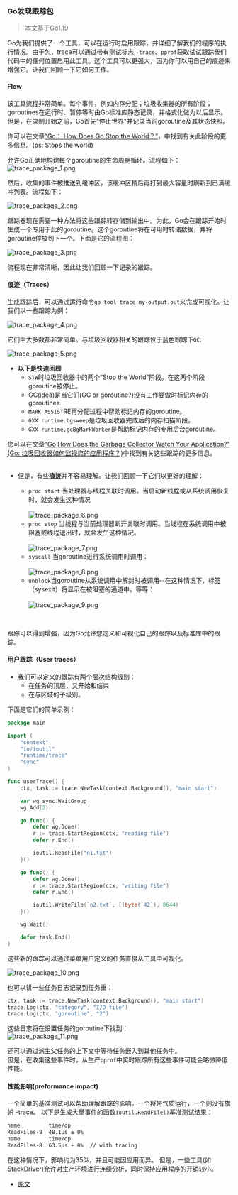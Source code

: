 ### Go发现跟踪包

> 本文基于Go1.19  

Go为我们提供了一个工具，可以在运行时启用跟踪，并详细了解我们的程序的执行情况。由于包，trace可以通过带有测试标志,`-trace`、`pprof`获取试试跟踪我们代码中的任何位置启用此工具。这个工具可以更强大，因为你可以用自己的痕迹来增强它。让我们回顾一下它如何工作。  

#### Flow

该工具流程非常简单。每个事件，例如内存分配；垃圾收集器的所有阶段；goroutines在运行时、暂停等时由Go标准库静态记录，并格式化做为以后显示。但是，在录制开始之前，Go首先“停止世界”并记录当前goroutine及其状态快照。  

你可以在文章[“Go： How Does Go Stop the World？”](https://medium.com/a-journey-with-go/go-how-does-go-stop-the-world-1ffab8bc8846)，中找到有关此阶段的更多信息。(ps: Stops the world)

允许Go正确地构建每个goroutine的生命周期循环。流程如下：  
![trace_package_1.png](../../img/trace_package_1.png)  

然后，收集的事件被推送到缓冲区，该缓冲区稍后再打到最大容量时刷新到已满缓冲列表。流程如下：  

![trace_package_2.png](../../img/trace_package_2.png)  

跟踪器现在需要一种方法将这些跟踪转存储到输出中。为此，Go会在跟踪开始时生成一个专用于此的goroutine。这个goroutine将在可用时转储数据，并将goroutine停放到下一个。下面是它的流程图：  

![trace_package_3.png](../../img/trace_package_3.png)  

流程现在非常清晰，因此让我们回顾一下记录的跟踪。  

#### 痕迹（Traces）
生成跟踪后，可以通过运行命令`go tool trace my-output.out`来完成可视化。让我们以一些跟踪为例：  

![trace_package_4.png](../../img/trace_package_4.png)  

它们中大多数都非常简单。与垃圾回收器相关的跟踪位于蓝色跟踪下`GC`:  

![trace_package_5.png](../../img/trace_package_5.png)  

- **以下是快速回顾**  
	- `STW`时垃圾回收器中的两个“Stop the World”阶段。在这两个阶段goroutine被停止。  
	- GC(idea)是当它们(GC or goroutine?)没有工作要做时标记内存的goroutines. 
	- `MARK ASSIST`RE再分配过程中帮助标记内存的goroutine。
	- `GXX runtime.bgsweep`是垃圾回收器完成后的内存扫描阶段。  
	- `GXX runtime.gcBgMarkWorker`是帮助标记内存的专用后台goroutine。  

您可以在文章["Go How Does the Garbage Collector Watch Your Application?"(Go: 垃圾回收器如何监视您的应用程序？)](https://medium.com/a-journey-with-go/go-how-does-the-garbage-collector-watch-your-application-dbef99be2c35)中找到有关这些跟踪的更多信息。  
<br>  

- 但是，有些**痕迹**并不容易理解。让我们回顾一下它们以更好的理解：  

	- `proc start` 当处理器与线程关联时调用。当启动新线程或从系统调用恢复时，就会发生这种情况  <br>  
![trace_package_6.png](../../img/trace_package_6.png)  
	- `proc stop` 当线程与当前处理器断开关联时调用。当线程在系统调用中被阻塞或线程退出时，就会发生这种情况。 <br>   
![trace_package_7.png](../../img/trace_package_7.png)  
	- `syscall` 当goroutine进行系统调用时调用：  <br>  
![trace_package_8.png](../../img/trace_package_8.png)  
	- `unblock`当goroutine从系统调用中解封时被调用--在这种情况下，标签（sysexit）将显示在被阻塞的通道中，等等：  <br>  
![trace_package_9.png](../../img/trace_package_9.png)  
<br>  

跟踪可以得到增强，因为Go允许您定义和可视化自己的跟踪以及标准库中的跟踪。  

#### 用户跟踪（User traces）
- 我们可以定义的跟踪有两个层次结构级别：  
	- 在任务的顶层，又开始和结束  
	- 在与区域的子级别。

下面是它们的简单示例：  
```go
package main

import (
	"context"
	"io/ioutil"
	"runtime/trace"
	"sync"
)

func userTrace() {
	ctx, task := trace.NewTask(context.Background(), "main start")

	var wg sync.WaitGroup
	wg.Add(2)

	go func() {
		defer wg.Done()
		r := trace.StartRegion(ctx, "reading file")
		defer r.End()

		ioutil.ReadFile("n1.txt")
	}()

	go func() {
		defer wg.Done()
		r := trace.StartRegion(ctx, "writing file")
		defer r.End()

		ioutil.WriteFile(`n2.txt`, []byte(`42`), 0644)
	}()

	wg.Wait()

	defer task.End()
}

```   
这些新的跟踪可以通过菜单用户定义的任务直接从工具中可视化。  

![trace_package_10.png](../../img/trace_package_10.png)  

也可以讲一些任务日志记录到任务重：
```go
ctx, task := trace.NewTask(context.Background(), "main start")
trace.Log(ctx, "category", "I/O file")
trace.Log(ctx, "goroutine", "2")
```

这些日志将在设置任务的goroutine下找到：  
![trace_package_11.png](../../img/trace_package_11.png)  

还可以通过派生父任务的上下文中等待任务嵌入到其他任务中。  
但是，在收集这些事件时，从生产`pprof`中实时跟踪所有这些事件可能会略微降低性能。  


#### 性能影响(preformance impact)  
一个简单的基准测试可以帮助理解跟踪的影响。一个将带气质运行，一个则没有旗帜 -trace。 以下是生成大量事件的函数`ioutil.ReadFile()`基准测试结果：  
```bash
name         time/op
ReadFiles-8  48.1µs ± 0%
name         time/op
ReadFiles-8  63.5µs ± 0%  // with tracing
```  

在这种情况下，影响约为35%，并且可能因应用而异。 但是，一些工具(如StackDriver)允许对生产环境进行连续分析，同时保持应用程序的开销较小。  


- [原文](https://medium.com/a-journey-with-go/go-discovery-of-the-trace-package-e5a821743c3c)